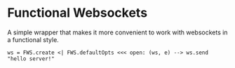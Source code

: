 Functional Websockets
=====================

A simple wrapper that makes it more convenient to work with websockets in
a functional style.

```livescript
ws = FWS.create <| FWS.defaultOpts <<< open: (ws, e) --> ws.send "hello server!"
```
